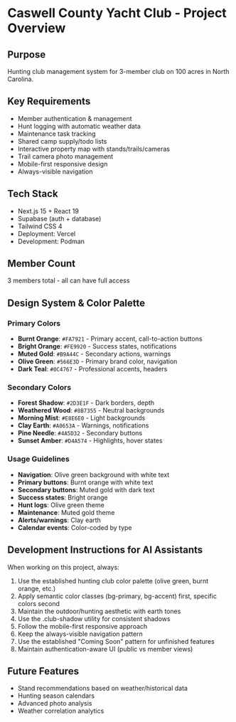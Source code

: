 # Caswell County Yacht Club - Project Overview

## Purpose
Hunting club management system for 3-member club on 100 acres in North Carolina.

## Key Requirements
- Member authentication & management
- Hunt logging with automatic weather data
- Maintenance task tracking
- Shared camp supply/todo lists
- Interactive property map with stands/trails/cameras
- Trail camera photo management
- Mobile-first responsive design
- Always-visible navigation

## Tech Stack
- Next.js 15 + React 19
- Supabase (auth + database)
- Tailwind CSS 4
- Deployment: Vercel
- Development: Podman

## Member Count
3 members total - all can have full access

## Design System & Color Palette

### Primary Colors
- **Burnt Orange**: `#FA7921` - Primary accent, call-to-action buttons
- **Bright Orange**: `#FE9920` - Success states, notifications
- **Muted Gold**: `#B9A44C` - Secondary actions, warnings
- **Olive Green**: `#566E3D` - Primary brand color, navigation
- **Dark Teal**: `#0C4767` - Professional accents, headers

### Secondary Colors
- **Forest Shadow**: `#2D3E1F` - Dark borders, depth
- **Weathered Wood**: `#8B7355` - Neutral backgrounds
- **Morning Mist**: `#E8E6E0` - Light backgrounds
- **Clay Earth**: `#A0653A` - Warnings, notifications
- **Pine Needle**: `#4A5D32` - Secondary buttons
- **Sunset Amber**: `#D4A574` - Highlights, hover states

### Usage Guidelines
- **Navigation**: Olive green background with white text
- **Primary buttons**: Burnt orange with white text
- **Secondary buttons**: Muted gold with dark text
- **Success states**: Bright orange
- **Hunt logs**: Olive green theme
- **Maintenance**: Muted gold theme
- **Alerts/warnings**: Clay earth
- **Calendar events**: Color-coded by type

## Development Instructions for AI Assistants

When working on this project, always:
1. Use the established hunting club color palette (olive green, burnt orange, etc.)
2. Apply semantic color classes (bg-primary, bg-accent) first, specific colors second
3. Maintain the outdoor/hunting aesthetic with earth tones
4. Use the .club-shadow utility for consistent shadows
5. Follow the mobile-first responsive approach
6. Keep the always-visible navigation pattern
7. Use the established "Coming Soon" pattern for unfinished features
8. Maintain authentication-aware UI (public vs member views)

## Future Features
- Stand recommendations based on weather/historical data
- Hunting season calendars
- Advanced photo analysis
- Weather correlation analytics
